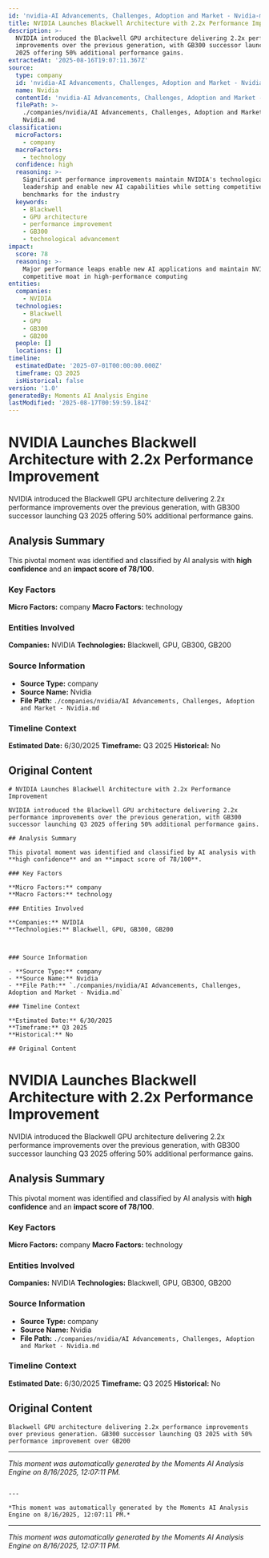 ```yaml
---
id: 'nvidia-AI Advancements, Challenges, Adoption and Market - Nvidia-moment-7'
title: NVIDIA Launches Blackwell Architecture with 2.2x Performance Improvement
description: >-
  NVIDIA introduced the Blackwell GPU architecture delivering 2.2x performance
  improvements over the previous generation, with GB300 successor launching Q3
  2025 offering 50% additional performance gains.
extractedAt: '2025-08-16T19:07:11.367Z'
source:
  type: company
  id: 'nvidia-AI Advancements, Challenges, Adoption and Market - Nvidia'
  name: Nvidia
  contentId: 'nvidia-AI Advancements, Challenges, Adoption and Market - Nvidia'
  filePath: >-
    ./companies/nvidia/AI Advancements, Challenges, Adoption and Market -
    Nvidia.md
classification:
  microFactors:
    - company
  macroFactors:
    - technology
  confidence: high
  reasoning: >-
    Significant performance improvements maintain NVIDIA's technological
    leadership and enable new AI capabilities while setting competitive
    benchmarks for the industry
  keywords:
    - Blackwell
    - GPU architecture
    - performance improvement
    - GB300
    - technological advancement
impact:
  score: 78
  reasoning: >-
    Major performance leaps enable new AI applications and maintain NVIDIA's
    competitive moat in high-performance computing
entities:
  companies:
    - NVIDIA
  technologies:
    - Blackwell
    - GPU
    - GB300
    - GB200
  people: []
  locations: []
timeline:
  estimatedDate: '2025-07-01T00:00:00.000Z'
  timeframe: Q3 2025
  isHistorical: false
version: '1.0'
generatedBy: Moments AI Analysis Engine
lastModified: '2025-08-17T00:59:59.184Z'
---
```

# NVIDIA Launches Blackwell Architecture with 2.2x Performance Improvement

NVIDIA introduced the Blackwell GPU architecture delivering 2.2x performance improvements over the previous generation, with GB300 successor launching Q3 2025 offering 50% additional performance gains.

## Analysis Summary

This pivotal moment was identified and classified by AI analysis with **high confidence** and an **impact score of 78/100**.

### Key Factors

**Micro Factors:** company
**Macro Factors:** technology

### Entities Involved

**Companies:** NVIDIA
**Technologies:** Blackwell, GPU, GB300, GB200



### Source Information

- **Source Type:** company
- **Source Name:** Nvidia
- **File Path:** `./companies/nvidia/AI Advancements, Challenges, Adoption and Market - Nvidia.md`

### Timeline Context

**Estimated Date:** 6/30/2025
**Timeframe:** Q3 2025
**Historical:** No

## Original Content

```
# NVIDIA Launches Blackwell Architecture with 2.2x Performance Improvement

NVIDIA introduced the Blackwell GPU architecture delivering 2.2x performance improvements over the previous generation, with GB300 successor launching Q3 2025 offering 50% additional performance gains.

## Analysis Summary

This pivotal moment was identified and classified by AI analysis with **high confidence** and an **impact score of 78/100**.

### Key Factors

**Micro Factors:** company
**Macro Factors:** technology

### Entities Involved

**Companies:** NVIDIA
**Technologies:** Blackwell, GPU, GB300, GB200



### Source Information

- **Source Type:** company
- **Source Name:** Nvidia
- **File Path:** `./companies/nvidia/AI Advancements, Challenges, Adoption and Market - Nvidia.md`

### Timeline Context

**Estimated Date:** 6/30/2025
**Timeframe:** Q3 2025
**Historical:** No

## Original Content

```
# NVIDIA Launches Blackwell Architecture with 2.2x Performance Improvement

NVIDIA introduced the Blackwell GPU architecture delivering 2.2x performance improvements over the previous generation, with GB300 successor launching Q3 2025 offering 50% additional performance gains.

## Analysis Summary

This pivotal moment was identified and classified by AI analysis with **high confidence** and an **impact score of 78/100**.

### Key Factors

**Micro Factors:** company
**Macro Factors:** technology

### Entities Involved

**Companies:** NVIDIA
**Technologies:** Blackwell, GPU, GB300, GB200



### Source Information

- **Source Type:** company
- **Source Name:** Nvidia
- **File Path:** `./companies/nvidia/AI Advancements, Challenges, Adoption and Market - Nvidia.md`

### Timeline Context

**Estimated Date:** 6/30/2025
**Timeframe:** Q3 2025
**Historical:** No

## Original Content

```
Blackwell GPU architecture delivering 2.2x performance improvements over previous generation. GB300 successor launching Q3 2025 with 50% performance improvement over GB200
```

---

*This moment was automatically generated by the Moments AI Analysis Engine on 8/16/2025, 12:07:11 PM.*

```

---

*This moment was automatically generated by the Moments AI Analysis Engine on 8/16/2025, 12:07:11 PM.*

```

---

*This moment was automatically generated by the Moments AI Analysis Engine on 8/16/2025, 12:07:11 PM.*

